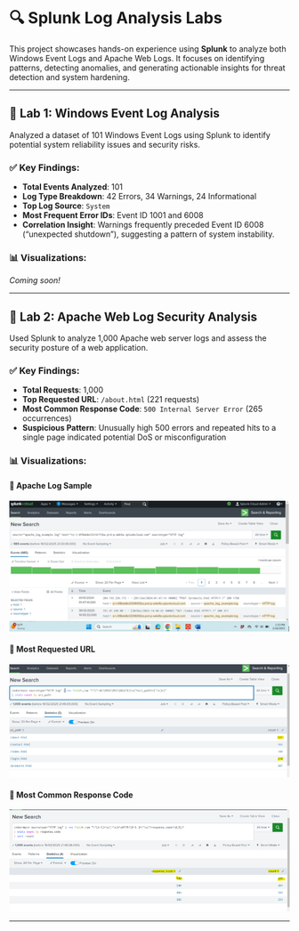 # 🔍 Splunk Log Analysis Labs

This project showcases hands-on experience using **Splunk** to analyze both Windows Event Logs and Apache Web Logs. It focuses on identifying patterns, detecting anomalies, and generating actionable insights for threat detection and system hardening.

---

## 📁 Lab 1: Windows Event Log Analysis

Analyzed a dataset of 101 Windows Event Logs using Splunk to identify potential system reliability issues and security risks.

### ✅ Key Findings:
- **Total Events Analyzed**: 101
- **Log Type Breakdown**: 42 Errors, 34 Warnings, 24 Informational
- **Top Log Source**: `System`
- **Most Frequent Error IDs**: Event ID 1001 and 6008
- **Correlation Insight**: Warnings frequently preceded Event ID 6008 (“unexpected shutdown”), suggesting a pattern of system instability.

### 📊 Visualizations:
*Coming soon!*

---

## 📁 Lab 2: Apache Web Log Security Analysis

Used Splunk to analyze 1,000 Apache web server logs and assess the security posture of a web application.

### ✅ Key Findings:
- **Total Requests**: 1,000
- **Top Requested URL**: `/about.html` (221 requests)
- **Most Common Response Code**: `500 Internal Server Error` (265 occurrences)
- **Suspicious Pattern**: Unusually high 500 errors and repeated hits to a single page indicated potential DoS or misconfiguration

### 📊 Visualizations:

#### 🔹 Apache Log Sample
![Apache Log](Apache%20log.png)

#### 🔹 Most Requested URL
![Apache Top URL](Apache%20Top%20URL%20.png)

#### 🔹 Most Common Response Code
![Apache Most Response Code](Apache%20most%20response%20code.png)

---
